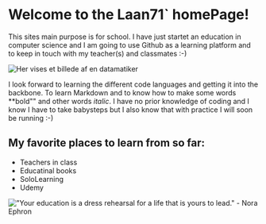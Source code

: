 # Welcome to the Laan71` homePage!

This sites main purpose is for school. I have just startet an education in computer science and I am going to use Github as a learning platform and to keep in touch with my teacher(s) and classmates :-)


![Her vises et billede af en datamatiker](https://www.durhamtech.edu/sites/default/files/images/Information-Technology-software-development-PO.jpg)

I look forward to learning the different code languages and getting it into the backbone. To learn Markdown and to know how to make some words **bold"" and other words *italic*. I have no prior knowledge of coding and I know I have to take babysteps but I also know that with practice I will soon be running :-) 

## My favorite places to learn from so far:

  * Teachers in class
  * Educatinal books
  * SoloLearning
  * Udemy














!["Your education is a dress rehearsal for a life that is yours to lead." - Nora Ephron](https://www.shutterfly.com/ideas/wp-content/uploads/2016/04/graduation-quote_college_nora-ephron.jpg)
